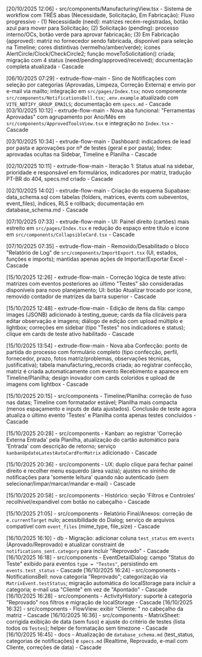 [20/10/2025 12:06] - src/components/ManufacturingView.tsx - Sistema de workflow com TRÊS abas (Necessidade, Solicitação, Em Fabricação): Fluxo progressivo - (1) Necessidade (need): matrizes recém-registradas, botão azul para mover para Solicitação; (2) Solicitação (pending): processo interno/OCs, botão verde para aprovar fabricação; (3) Em Fabricação (approved): matriz no fornecedor sendo fabricada, disponível para seleção na Timeline; cores distintivas (vermelho/amber/verde); ícones AlertCircle/Clock/CheckCircle2; função moveToSolicitation() criada; migração com 4 status (need/pending/approved/received); documentação completa atualizada - Cascade

[06/10/2025 07:29] - extrude-flow-main - Sino de Notificações com seleção por categorias (Aprovadas, Limpeza, Correção Externa) e envio por e-mail via mailto; integração em `src/pages/Index.tsx`; novo componente `src/components/NotificationsBell.tsx`; `.env.example` atualizado com `VITE_NOTIFY_GROUP_EMAILS`; documentação em `specs.md` - Cascade
[03/10/2025 10:12] - extrude-flow-main - Nova aba funcional: "Ferramentas Aprovadas" com agrupamento por Ano/Mês em `src/components/ApprovedToolsView.tsx` e integração no `Index.tsx` - Cascade

[03/10/2025 10:34] - extrude-flow-main - Dashboard: indicadores de lead por pasta e aprovações por nº de testes (geral e por pasta); Index: aprovadas ocultas na Sidebar, Timeline e Planilha - Cascade

[02/10/2025 10:11] - extrude-flow-main - Iteração 1: Status atual na sidebar, prioridade e responsável em formulários, indicadores por matriz, tradução PT-BR do 404, specs.md criado - Cascade

[02/10/2025 14:02] - extrude-flow-main - Criação do esquema Supabase: data_schema.sql com tabelas (folders, matrices, events com subeventos, event_files), índices, RLS e rollback; documentação em database_schema.md - Cascade

[07/10/2025 07:33] - extrude-flow-main - UI: Painel direito (cartões) mais estreito em `src/pages/Index.tsx` e redução do espaço entre título e ícone em `src/components/CollapsibleCard.tsx` - Cascade

[07/10/2025 07:35] - extrude-flow-main - Removido/Desabilitado o bloco "Relatório de Log" de `src/components/ImportExport.tsx` (UI, estados, funções e imports); mantidas apenas ações de Importar/Exportar Excel - Cascade

[15/10/2025 12:26] - extrude-flow-main - Correção lógica de teste ativo: matrizes com eventos posteriores ao último "Testes" são consideradas disponíveis para novo planejamento; UI: botão Atualizar trocado por ícone, removido contador de matrizes da barra superior - Cascade

[15/10/2025 12:48] - extrude-flow-main - Edição de itens da fila: campo images (JSONB) adicionado à testing_queue; cards da fila clicáveis para editar observação e imagens; diálogo de edição com upload múltiplo e lightbox; correções em sidebar (tipo "Testes" nos indicadores e status); clique em cards de teste ativo habilitado - Cascade

[15/10/2025 13:54] - extrude-flow-main - Nova aba Confecção: ponto de partida do processo com formulário completo (tipo confecção, perfil, fornecedor, prazo, fotos matriz/problemas, observações técnicas, justificativa); tabela manufacturing_records criada; ao registrar confecção, matriz é criada automaticamente com evento Recebimento e aparece em Timeline/Planilha; design inovador com cards coloridos e upload de imagens com lightbox - Cascade

[15/10/2025 20:15] - src/components - Timeline/Planilha: correção de fuso nas datas; Timeline com formatador estável; Planilha mais compacta (menos espaçamento e inputs de data ajustados). Conclusão de teste agora atualiza o último evento 'Testes' e Planilha conta apenas testes concluídos - Cascade

[15/10/2025 20:28] - src/components - Kanban: ao registrar 'Correção Externa Entrada' pela Planilha, atualização do cartão automático para 'Entrada' com descrição de retorno; serviço `kanbanUpdateLatestAutoCardForMatrix` adicionado - Cascade

[15/10/2025 20:36] - src/components - UX: duplo clique para fechar painel direito e recolher menu esquerdo (área vazia); ajustes no sininho de notificações para 'somente leitura' quando não autenticado (sem selecionar/limpar/marcar/mandar e-mail) - Cascade

[15/10/2025 20:58] - src/components - Histórico: seção 'Filtros e Controles' recolhível/expandível com botão no cabeçalho - Cascade

[15/10/2025 21:05] - src/components - Relatório Final/Anexos: correção de `e.currentTarget` nulo; acessibilidade do Dialog; serviço de arquivos compatível com `event_files` (mime_type, file_size) - Cascade

[16/10/2025 16:10] - db - Migração: adicionar coluna `test_status` em `events` (Aprovado/Reprovado) e atualizar constraint de `notifications_sent.category` para incluir "Reprovado" - Cascade
[16/10/2025 16:18] - src/components - EventDetailDialog: campo "Status do Teste" exibido para eventos `type = "Testes"`, persistindo em `events.test_status` - Cascade
[16/10/2025 16:24] - src/components - NotificationsBell: nova categoria "Reprovado"; categorização via `MatrixEvent.testStatus`; migração automática do localStorage para incluir a categoria; e-mail usa "Cliente" em vez de "Apontado" - Cascade
[16/10/2025 16:28] - src/components - ActivityHistory: suporte à categoria "Reprovado" nos filtros e migração de localStorage - Cascade
[16/10/2025 16:32] - src/components - FlowView: exibir "Cliente: <responsible>" no cabeçalho da matriz - Cascade
[16/10/2025 16:36] - src/components - MatrixSheet: corrigida exibição de data (sem fuso) e ajuste do critério de testes (lista todos os `Testes`); helper de formatação sem timezone - Cascade
[16/10/2025 16:45] - docs - Atualização de `database_schema.md` (test_status, categorias de notificações) e `specs.md` (Realtime, Reprovado, e-mail com Cliente, correções de data) - Cascade

